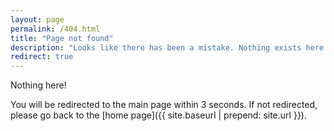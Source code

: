 ```yaml
---
layout: page
permalink: /404.html
title: "Page not found"
description: "Looks like there has been a mistake. Nothing exists here."
redirect: true
---
```

Nothing here!

You will be redirected to the main page within 3 seconds. If not redirected, please go back to the [home page]({{ site.baseurl | prepend: site.url }}).
